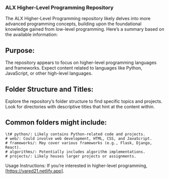 ### ALX Higher-Level Programming Repository
The ALX Higher-Level Programming repository likely delves into more advanced programming concepts, building upon the foundational knowledge gained from low-level programming. Here’s a summary based on the available information:

## Purpose:
The repository appears to focus on higher-level programming languages and frameworks.
Expect content related to languages like Python, JavaScript, or other high-level languages.
## Folder Structure and Titles:
Explore the repository’s folder structure to find specific topics and projects.
Look for directories with descriptive titles that hint at the content within.
## Common folders might include:
    \t# python/: Likely contains Python-related code and projects.
    # web/: Could involve web development, HTML, CSS, and JavaScript.
    # frameworks/: May cover various frameworks (e.g., Flask, Django, React).
    # algorithms/: Potentially includes algorithm implementations.
    # projects/: Likely houses larger projects or assignments.

Usage Instructions:
If you’re interested in higher-level programming, [https://yared21.netlify.app].
